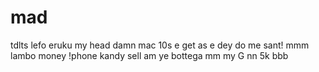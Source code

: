 # mad
tdlts
lefo
eruku
my head
damn
mac 10s
e get as e dey do me
sant!
mmm
lambo
money
!phone
kandy
sell am
ye
bottega
mm
my G
nn
5k
bbb
